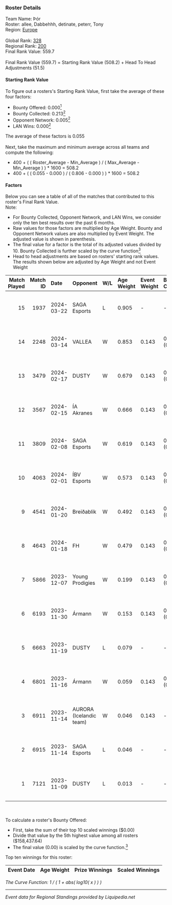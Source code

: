 ### Roster Details<br />
Team Name: Þór<br />
Roster: allee, Dabbehhh, detinate, peterr, Tony<br />
Region: [Europe]( ../standings_europe.md)<br />
<br />
Global Rank: [328](../standings_global.md)<br />
Regional Rank: [200]( ../standings_europe.md)<br />
Final Rank Value:  559.7<br />
<br />
Final Rank Value (559.7) = Starting Rank Value (508.2) + Head To Head Adjustments (51.5)<br />

#### Starting Rank Value<br />
To figure out a rosters's Starting Rank Value, first take the average of these four factors:<br />
- Bounty Offered: 0.000[<sup>1</sup>](#table2)
- Bounty Collected: 0.213[<sup>2</sup>](#table1)
- Opponent Network: 0.005[<sup>2</sup>](#table1)
- LAN Wins: 0.000[<sup>2</sup>](#table1)

The average of these factors is 0.055<br />
<br />
Next, take the maximum and minimum average across all teams and compute the following:<br />
- 400 + ( ( Roster_Average - Min_Average ) / ( Max_Average - Min_Average ) ) * 1600 = 508.2
- 400 + ( ( 0.055 - 0.000 ) / ( 0.806 - 0.000 ) ) * 1600 = 508.2


#### Factors<br />
Below you can see a table of all of the matches that contributed to this roster's Final Rank Value.<br />
Note:<br />

- For Bounty Collected, Opponent Network, and LAN Wins, we consider only the ten best results over the past 6 months.
- Raw values for those factors are multiplied by Age Weight. Bounty and Opponent Network values are also multiplied by Event Weight. The adjusted value is shown in parenthesis.
- The final value for a factor is the total of its adjusted values divided by 10. Bounty Collected is further scaled by the curve function[<sup>3</sup>](#curveFunction)
- Head to head adjustments are based on rosters' starting rank values. The results shown below are adjusted by Age Weight and not Event Weight
<span id="table1"></span><br />


| Match Played | Match ID | Date       | Opponent                | W/L | Age Weight | Event Weight | Bounty Collected | Opponent Network | LAN Wins  | H2H Adj. | Roster                                  |
| -: | -: | :- | :- | :- | :- | :- | :- | :- | :- | -: | :- |
|           15 |     1937 | 2024-03-22 | SAGA Esports            | L   | 0.905      | -            | -                | -                | -         |   -12.60 | allee, Dabbehhh, detinate, peterr, Tony |
|           14 |     2248 | 2024-03-14 | VALLEA                  | W   | 0.853      | 0.143        | 0.000 (0.000)    | 0.000 (0.000)    | 0 (0.000) |     7.44 | allee, Dabbehhh, detinate, peterr, Tony |
|           13 |     3479 | 2024-02-17 | DUSTY                   | W   | 0.679      | 0.143        | 0.015 (0.001)    | 0.233 (0.023)    | 0 (0.000) |    15.91 | allee, Dabbehhh, detinate, peterr, Tony |
|           12 |     3567 | 2024-02-15 | ÍA Akranes              | W   | 0.666      | 0.143        | 0.000 (0.000)    | 0.005 (0.000)    | 0 (0.000) |     5.88 | allee, Dabbehhh, detinate, peterr, Tony |
|           11 |     3809 | 2024-02-08 | SAGA Esports            | W   | 0.619      | 0.143        | 0.006 (0.001)    | 0.133 (0.012)    | 0 (0.000) |    11.83 | allee, Dabbehhh, detinate, peterr, Tony |
|           10 |     4063 | 2024-02-01 | ÍBV Esports             | W   | 0.573      | 0.143        | 0.000 (0.000)    | -                | 0 (0.000) |     5.57 | allee, Dabbehhh, detinate, peterr, Tony |
|            9 |     4541 | 2024-01-20 | Breiðablik              | W   | 0.492      | 0.143        | 0.000 (0.000)    | 0.115 (0.008)    | 0 (0.000) |     7.53 | allee, Dabbehhh, detinate, peterr, Tony |
|            8 |     4643 | 2024-01-18 | FH                      | W   | 0.479      | 0.143        | 0.000 (0.000)    | 0.040 (0.003)    | 0 (0.000) |     5.22 | allee, Dabbehhh, detinate, peterr, Tony |
|            7 |     5866 | 2023-12-07 | Young Prodigies         | W   | 0.199      | 0.143        | 0.000 (0.000)    | 0.065 (0.002)    | 0 (0.000) |     2.22 | allee, Dabbehhh, detinate, peterr, Tony |
|            6 |     6193 | 2023-11-30 | Ármann                  | W   | 0.153      | 0.143        | 0.000 (0.000)    | 0.097 (0.002)    | 0 (0.000) |     2.36 | allee, Dabbehhh, detinate, peterr, Tony |
|            5 |     6663 | 2023-11-19 | DUSTY                   | L   | 0.079      | -            | -                | -                | -         |    -0.44 | allee, Dabbehhh, peterr, Rean, Tony     |
|            4 |     6801 | 2023-11-16 | Ármann                  | W   | 0.059      | 0.143        | 0.000 (0.000)    | 0.002 (0.000)    | 0 (0.000) |     0.66 | allee, Dabbehhh, peterr, Rean, Tony     |
|            3 |     6911 | 2023-11-14 | AURORA (Icelandic team) | W   | 0.046      | 0.143        | -                | 0.037 (0.000)    | -         |     0.51 | allee, Dabbehhh, peterr, Rean, Tony     |
|            2 |     6915 | 2023-11-14 | SAGA Esports            | L   | 0.046      | -            | -                | -                | -         |    -0.52 | allee, Dabbehhh, peterr, Rean, Tony     |
|            1 |     7121 | 2023-11-09 | DUSTY                   | L   | 0.013      | -            | -                | -                | -         |    -0.07 | allee, Dabbehhh, detinate, peterr, Tony |

<br />
<span id="table2"></span><br />
To calculate a roster's Bounty Offered:<br />

- First, take the sum of their top 10 scaled winnings ($0.00)
- Divide that value by the 5th highest value among all rosters ($158,437.64)
- The final value (0.00) is scaled by the curve function.[<sup>3</sup>](#curveFunction)

Top ten winnings for this roster:<br />

| Event Date | Age Weight | Prize Winnings | Scaled Winnings |
| :- | -: | :- | :- |


<span id="curveFunction"></span>_The Curve Function: 1 / ( 1 + abs( log10( x ) ) )_<br />

---
_Event data for Regional Standings provided by Liquipedia.net_<br />
